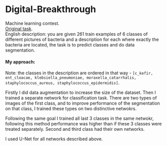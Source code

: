 # Digital-Breakthrough
Machine learning contest.  
[Original task](https://cups.mail.ru/tasks/1030).  
English description: you are given 261 train examples of 6 classes of different pictures of bacteria and a description for each where exactly the bacteria are located, the task is to predict classes and do data segmentation.

#### My approach:
Note: the classes in the description are ordered in that way - `[c_kefir, ent_cloacae, klebsiella_pneumoniae, moraxella_catarrhalis, staphylococcus_aureus, staphylococcus_epidermidis]`.  

Firstly I did data augmentation to increase the size of the dataset. Then I trained a separate network for classification task. There are two types of images of the first class, and to improve performance of the segmentation on that class, I trained these types on two distinctive netwokrs.  

Following the same goal I trained all last 3 classes in the same netwokr, following this method performance was higher than if these 3 classes were treated separately. Second and third class had their own networks.  

I used U-Net for all networks described above.
